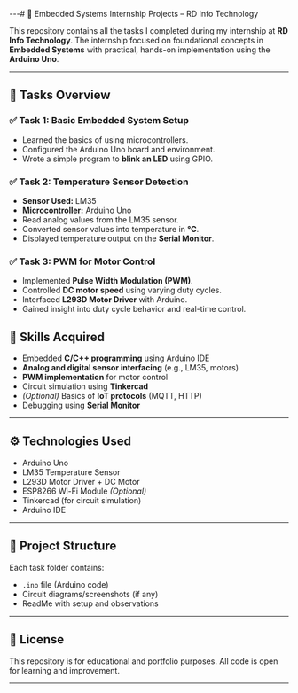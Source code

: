 

---# 🔧 Embedded Systems Internship Projects – RD Info Technology

This repository contains all the tasks I completed during my internship at **RD Info Technology**. The internship focused on foundational concepts in **Embedded Systems** with practical, hands-on implementation using the **Arduino Uno**.

---

## 📁 Tasks Overview

### ✅ Task 1: Basic Embedded System Setup
- Learned the basics of using microcontrollers.
- Configured the Arduino Uno board and environment.
- Wrote a simple program to **blink an LED** using GPIO.

### ✅ Task 2: Temperature Sensor Detection
- **Sensor Used:** LM35  
- **Microcontroller:** Arduino Uno  
- Read analog values from the LM35 sensor.
- Converted sensor values into temperature in **°C**.
- Displayed temperature output on the **Serial Monitor**.

### ✅ Task 3: PWM for Motor Control
- Implemented **Pulse Width Modulation (PWM)**.
- Controlled **DC motor speed** using varying duty cycles.
- Interfaced **L293D Motor Driver** with Arduino.
- Gained insight into duty cycle behavior and real-time control.


## 🧠 Skills Acquired
- Embedded **C/C++ programming** using Arduino IDE  
- **Analog and digital sensor interfacing** (e.g., LM35, motors)  
- **PWM implementation** for motor control  
- Circuit simulation using **Tinkercad**  
- *(Optional)* Basics of **IoT protocols** (MQTT, HTTP)  
- Debugging using **Serial Monitor**

---

## ⚙️ Technologies Used
- Arduino Uno  
- LM35 Temperature Sensor  
- L293D Motor Driver + DC Motor  
- ESP8266 Wi-Fi Module *(Optional)*  
- Tinkercad (for circuit simulation)  
- Arduino IDE  

---

## 📌 Project Structure
Each task folder contains:
- `.ino` file (Arduino code)
- Circuit diagrams/screenshots (if any)
- ReadMe with setup and observations

---

## 📜 License
This repository is for educational and portfolio purposes. All code is open for learning and improvement.

---

